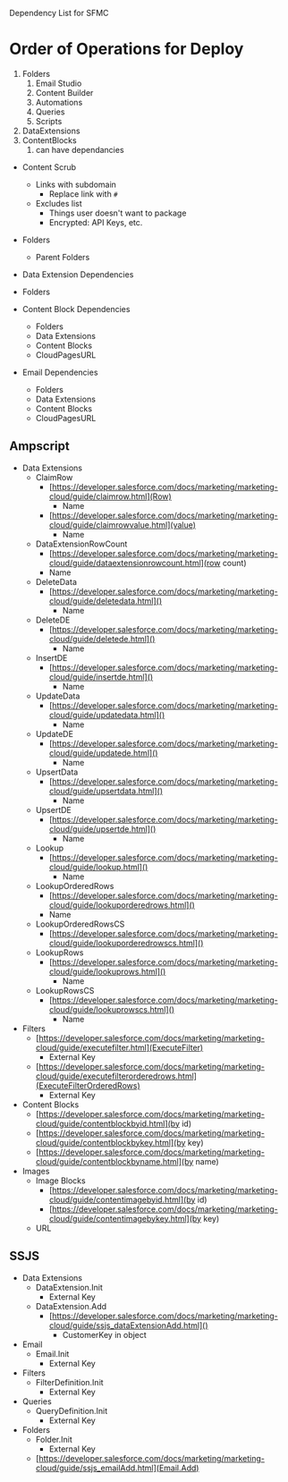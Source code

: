 Dependency List for SFMC

# Order of Operations for Deploy
1. Folders
   1. Email Studio
   2. Content Builder
   3. Automations
   4. Queries
   5. Scripts
2. DataExtensions
3. ContentBlocks
   1. can have dependancies


- Content Scrub
  - Links with subdomain
    - Replace link with `#`
  - Excludes list
    - Things user doesn't want to package
    - Encrypted: API Keys, etc.


- Folders
  - Parent Folders
- Data Extension Dependencies
 - Folders
- Content Block Dependencies
  - Folders
  - Data Extensions
  - Content Blocks
  - CloudPagesURL
- Email Dependencies
  - Folders
  - Data Extensions
  - Content Blocks
  - CloudPagesURL


## Ampscript
- Data Extensions
  - ClaimRow
    - [https://developer.salesforce.com/docs/marketing/marketing-cloud/guide/claimrow.html](Row)
      - Name
    - [https://developer.salesforce.com/docs/marketing/marketing-cloud/guide/claimrowvalue.html](value)
      - Name
  - DataExtensionRowCount
    - [https://developer.salesforce.com/docs/marketing/marketing-cloud/guide/dataextensionrowcount.html](row count)
    - Name
  - DeleteData
    - [https://developer.salesforce.com/docs/marketing/marketing-cloud/guide/deletedata.html]()
      - Name
  - DeleteDE
    - [https://developer.salesforce.com/docs/marketing/marketing-cloud/guide/deletede.html]()
      - Name
  - InsertDE
    - [https://developer.salesforce.com/docs/marketing/marketing-cloud/guide/insertde.html]()
      - Name
  - UpdateData
    - [https://developer.salesforce.com/docs/marketing/marketing-cloud/guide/updatedata.html]()
      - Name
  - UpdateDE
    - [https://developer.salesforce.com/docs/marketing/marketing-cloud/guide/updatede.html]()
      - Name
  - UpsertData
    - [https://developer.salesforce.com/docs/marketing/marketing-cloud/guide/upsertdata.html]()
      - Name
  - UpsertDE
    - [https://developer.salesforce.com/docs/marketing/marketing-cloud/guide/upsertde.html]()
      - Name
  - Lookup
    - [https://developer.salesforce.com/docs/marketing/marketing-cloud/guide/lookup.html]()
      - Name
  - LookupOrderedRows
    - [https://developer.salesforce.com/docs/marketing/marketing-cloud/guide/lookuporderedrows.html]()
    - Name
  - LookupOrderedRowsCS
    - [https://developer.salesforce.com/docs/marketing/marketing-cloud/guide/lookuporderedrowscs.html]()
  - LookupRows
    - [https://developer.salesforce.com/docs/marketing/marketing-cloud/guide/lookuprows.html]()
      - Name
  - LookupRowsCS
    - [https://developer.salesforce.com/docs/marketing/marketing-cloud/guide/lookuprowscs.html]()
      - Name
- Filters
  - [https://developer.salesforce.com/docs/marketing/marketing-cloud/guide/executefilter.html](ExecuteFilter)
    - External Key
  - [https://developer.salesforce.com/docs/marketing/marketing-cloud/guide/executefilterorderedrows.html](ExecuteFilterOrderedRows)
    - External Key
- Content Blocks
  - [https://developer.salesforce.com/docs/marketing/marketing-cloud/guide/contentblockbyid.html](by id)
  - [https://developer.salesforce.com/docs/marketing/marketing-cloud/guide/contentblockbykey.html](by key)
  - [https://developer.salesforce.com/docs/marketing/marketing-cloud/guide/contentblockbyname.html](by name)
- Images
  - Image Blocks
    - [https://developer.salesforce.com/docs/marketing/marketing-cloud/guide/contentimagebyid.html](by id)
    - [https://developer.salesforce.com/docs/marketing/marketing-cloud/guide/contentimagebykey.html](by key)
  - URL

## SSJS
- Data Extensions
  - DataExtension.Init
    - External Key
  - DataExtension.Add
    - [https://developer.salesforce.com/docs/marketing/marketing-cloud/guide/ssjs_dataExtensionAdd.html]()
      - CustomerKey in object
- Email
  - Email.Init
    - External Key
- Filters
  - FilterDefinition.Init
    - External Key
- Queries
  - QueryDefinition.Init
    - External Key
- Folders
  - Folder.Init
    - External Key
  - [https://developer.salesforce.com/docs/marketing/marketing-cloud/guide/ssjs_emailAdd.html](Email.Add)

